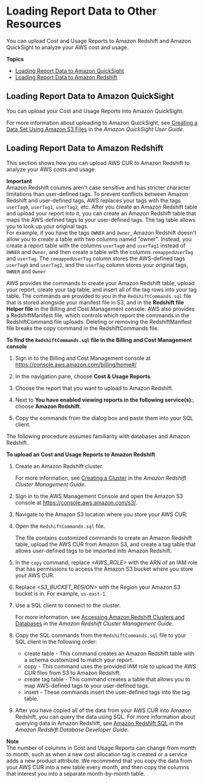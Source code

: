 # Loading Report Data to Other Resources<a name="cur-query-other"></a>

You can upload Cost and Usage Reports to Amazon Redshift and Amazon QuickSight to analyze your AWS cost and usage\.

**Topics**
+ [Loading Report Data to Amazon QuickSight](#cur-query-other-qs)
+ [Loading Report Data to Amazon Redshift](#cur-query-other-rs)

## Loading Report Data to Amazon QuickSight<a name="cur-query-other-qs"></a>

You can upload your Cost and Usage Reports into Amazon QuickSight\.

For more information about uploading to Amazon QuickSight, see [Creating a Data Set Using Amazon S3 Files](https://docs.aws.amazon.com/quicksight/latest/user/create-a-data-set-s3.html) in the *Amazon QuickSight User Guide*\.

## Loading Report Data to Amazon Redshift<a name="cur-query-other-rs"></a>

This section shows how you can upload AWS CUR to Amazon Redshift to analyze your AWS costs and usage\.

**Important**  
Amazon Redshift columns aren't case sensitive and has stricter character limitations than user\-defined tags\. To prevent conflicts between Amazon Redshift and user\-defined tags, AWS replaces your tags with the tags `userTag0`, `userTag1`, `userTag2`, etc\. After you create an Amazon Redshift table and upload your report into it, you can create an Amazon Redshift table that maps the AWS\-defined tags to your user\-defined tags\. The tag table allows you to look up your original tags\.  
For example, if you have the tags `OWNER` and `Owner`, Amazon Redshift doesn't allow you to create a table with two columns named "owner"\. Instead, you create a report table with the columns `userTag0` and `userTag1` instead of `OWNER` and `Owner`, and then create a table with the columns `remappedUserTag` and `userTag`\. The `remappedUserTag` column stores the AWS\-defined tags `userTag0` and `userTag1`, and the `userTag` column stores your original tags, `OWNER` and `Owner` 

AWS provides the commands to create your Amazon Redshift table, upload your report, create your tag table, and insert all of the tag rows into your tag table\. The commands are provided to you in the `RedshiftCommands.sql` file that is stored alongside your manifest file in S3, and in the **Redshift file** **Helper file** in the Billing and Cost Management console\. AWS also provides a RedshiftManifest file, which controls which report the commands in the RedshiftCommand file uploads\. Deleting or removing the RedshiftManifest file breaks the copy command in the RedshiftCommands file\.

**To find the `RedshiftCommands.sql` file in the Billing and Cost Management console**

1. Sign in to the Billing and Cost Management console at [https://console\.aws\.amazon\.com/billing/home\#/](http://console.aws.amazon.com/billing)

1. In the navigation pane, choose **Cost & Usage Reports**\.

1. Choose the report that you want to upload to Amazon Redshift\.

1. Next to **You have enabled viewing reports in the following service\(s\):**, choose **Amazon Redshift**\.

1. Copy the commands from the dialog box and paste them into your SQL client\.

The following procedure assumes familiarity with databases and Amazon Redshift\.

**To upload an Cost and Usage Reports to Amazon Redshift**

1. Create an Amazon Redshift cluster\.

   For more information, see [Creating a Cluster](https://docs.aws.amazon.com/redshift/latest/mgmt/managing-clusters-console.html#create-cluster) in the *Amazon Redshift Cluster Management Guide*\.

1. Sign in to the AWS Management Console and open the Amazon S3 console at [https://console\.aws\.amazon\.com/s3/](https://console.aws.amazon.com/s3/)\.

1. Navigate to the Amazon S3 location where you store your AWS CUR\.

1. Open the `RedshiftCommands.sql` file\.

   The file contains customized commands to create an Amazon Redshift table, upload the AWS CUR from Amazon S3, and create a tag table that allows user\-defined tags to be imported into Amazon Redshift\.

1. In the `copy` command, replace *<AWS\_ROLE>* with the ARN of an IAM role that has permissions to access the Amazon S3 bucket where you store your AWS CUR\.

1. Replace *<S3\_BUCKET\_REGION>* with the Region your Amazon S3 bucket is in\. For example, `us-east-1`\.

1. Use a SQL client to connect to the cluster\.

   For more information, see [Accessing Amazon Redshift Clusters and Databases](https://docs.aws.amazon.com/redshift/latest/mgmt/using-rs-tools.html) in the *Amazon Redshift Cluster Management Guide*\.

1. Copy the SQL commands from the `RedshiftCommands.sql` file to your SQL client in the following order:
   + create table \- This command creates an Amazon Redshift table with a schema customized to match your report\.
   + copy \- This command uses the provided IAM role to upload the AWS CUR files from S3 to Amazon Redshift\.
   + create tag table \- This command creates a table that allows you to map AWS\-defined tags to your user\-defined tags\.
   + insert \- These commands insert the user\-defined tags into the tag table\.

1. After you have copied all of the data from your AWS CUR into Amazon Redshift, you can query the data using SQL\. For more information about querying data in Amazon Redshift, see [Amazon Redshift SQL](https://docs.aws.amazon.com/redshift/latest/dg/c_redshift-sql.html) in the *Amazon Redshift Database Developer Guide*\.

**Note**  
The number of columns in Cost and Usage Reports can change from month to month, such as when a new cost allocation tag is created or a service adds a new product attribute\. We recommend that you copy the data from your AWS CUR into a new table every month, and then copy the columns that interest you into a separate month\-by\-month table\.